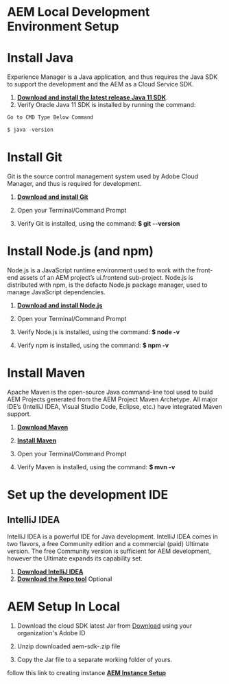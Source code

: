 # AEM Local Development Environment Setup

# Install Java

Experience Manager is a Java application, and thus requires the Java SDK to support the development and the AEM as a Cloud Service SDK.

1. **[Download and install the latest release Java 11 SDK](https://www.oracle.com/in/java/technologies/javase/jdk11-archive-downloads.html)**.
2. Verify Oracle Java 11 SDK is installed by running the command:
```js
Go to CMD Type Below Command

$ java -version
```
# Install Git

Git is the source control management system used by Adobe Cloud Manager, and thus is required for development.

1. **[Download and install Git](https://git-scm.com/downloads)**

2. Open your Terminal/Command Prompt

3. Verify Git is installed, using the command: **$ git --version**

# Install Node.js (and npm)

Node.js is a JavaScript runtime environment used to work with the front-end assets of an AEM project’s ui.frontend sub-project. Node.js is distributed with npm, is the defacto Node.js package manager, used to manage JavaScript dependencies.

1. **[Download and install Node.js](https://nodejs.org/en/download/)**

2. Open your Terminal/Command Prompt

3. Verify Node.js is installed, using the command: **$ node -v**

4. Verify npm is installed, using the command: **$ npm -v**

# Install Maven

Apache Maven is the open-source Java command-line tool used to build AEM Projects generated from the AEM Project Maven Archetype. All major IDE’s (IntelliJ IDEA, Visual Studio Code, Eclipse, etc.) have integrated Maven support.

1. **[Download Maven](https://maven.apache.org/download.cgi)**

2. **[Install Maven](https://maven.apache.org/install.html)**

3. Open your Terminal/Command Prompt

4. Verify Maven is installed, using the command: **$ mvn -v**

# Set up the development IDE

## IntelliJ IDEA

IntelliJ IDEA is a powerful IDE for Java development. IntelliJ IDEA comes in two flavors, a free Community edition and a commercial (paid) Ultimate version. The free Community version is sufficient for AEM development, however the Ultimate expands its capability set.

1. **[Download IntelliJ IDEA](https://www.jetbrains.com/idea/download/?section=windows)**
2. **[Download the Repo tool](https://github.com/Adobe-Marketing-Cloud/tools/tree/master/repo#installation)**  Optional

# AEM Setup In Local

1. Download the cloud SDK latest Jar from [Download](https://experience.adobe.com/#/downloads) using your organization's Adobe ID

2. Unzip downloaded aem-sdk-<version>.zip file

3. Copy the Jar file to a separate working folder of yours.

follow this link to creating instance **[AEM Instance Setup](./03_AEM_Instances_Setup.md)**
